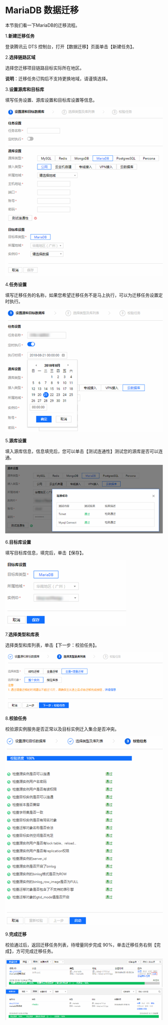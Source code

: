 # MariaDB 数据迁移
本节我们看一下MariaDB的迁移流程。

1.**新建迁移任务**

登录腾讯云 DTS 控制台，打开【数据迁移】页面单击【新建任务】。

2.**选择链路区域**

选择您迁移项目链路目标实际所在地区。

**说明**：迁移任务订购后不支持更换地域，请谨慎选择。

3.**设置源库和目标库**

填写任务设置、源库设置和目标库设置等信息。

![image](../../../Gallerys/tencentdb6-44.jpg)

4.**任务设置**

填写迁移任务的名称，如果您希望迁移任务不是马上执行，可以为迁移任务设置定时执行。

![image](../../../Gallerys/tencentdb6-45.jpg)

5.**源库设置**

填入源库信息，信息填完后，您可以单击【测试连通性】测试您的源库是否可以连通。

![image](../../../Gallerys/tencentdb6-46.jpg)

6.**目标库设置**

填写目标库信息，填完后，单击【保存】。

![image](../../../Gallerys/tencentdb6-47.jpg)

7.**选择类型和库表**

选择类型和库列表，单击【下一步：校验任务】。

![image](../../../Gallerys/tencentdb6-48.jpg)

8.**校验任务**

校验源实例服务是否正常以及目标实例迁入集合是否冲突。

![image](../../../Gallerys/tencentdb6-49.jpg)

9.**完成迁移**

校验通过后，返回迁移任务列表，待增量同步完成 90%，单击迁移任务右侧【完成】，方可完成迁移任务。

![image](../../../Gallerys/tencentdb6-50.jpg)
![image](../../../Gallerys/tencentdb6-51.jpg)




